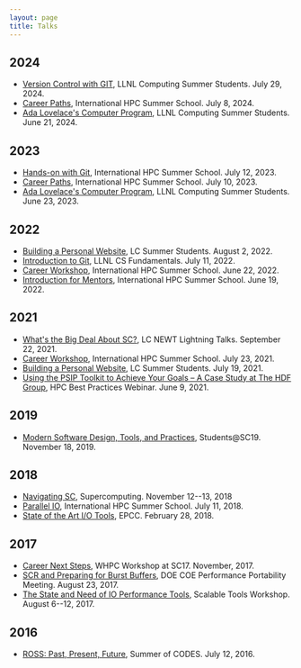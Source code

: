 ```yaml
---
layout: page
title: Talks
---
```


## 2024

- [Version Control with GIT](/talks/2024-summer-git/git-intro.html), LLNL Computing Summer Students. July 29, 2024.
- [Career Paths](/talks/2024-ihpcss-careers/career-paths.html), International HPC Summer School. July 8, 2024.
- [Ada Lovelace's Computer Program](/talks/2024-ada-appletime.pdf), LLNL Computing Summer Students. June 21, 2024.

## 2023

- [Hands-on with Git](/talks/2023-ihpcss-git/git-intro.html), International HPC Summer School. July 12, 2023.
- [Career Paths](/talks/2023-ihpcss/career-paths.html), International HPC Summer School. July 10, 2023.
- [Ada Lovelace's Computer Program](/talks/2023-ada-appletime.pdf), LLNL Computing Summer Students. June 23, 2023.

## 2022

- [Building a Personal Website](/talks/2022-webdev-summer/index.html), LC Summer Students. August 2, 2022.
- [Introduction to Git](/talks/2022-git-intro/git-intro.html), LLNL CS Fundamentals. July 11, 2022.
- [Career Workshop](/talks/2022-ihpcss/career-paths.html), International HPC Summer School. June 22, 2022.
- [Introduction for Mentors](/talks/2022-ihpcss/intro-for-mentors.html), International HPC Summer School. June 19, 2022.

## 2021

- [What's the Big Deal About SC?](/talks/2021-newt-sc/nav-sc.html), LC NEWT Lightning Talks. September 22, 2021.
- [Career Workshop](/talks/2021-ihpcss-mentoring/career-paths.html), International HPC Summer School. July 23, 2021.
- [Building a Personal Website](/talks/2021-hpccea-website/index.html), LC Summer Students. July 19, 2021.
- [Using the PSIP Toolkit to Achieve Your Goals – A Case Study at The HDF Group](https://ideas-productivity.org/events/hpc-best-practices-webinars/#webinar053), HPC Best Practices Webinar. June 9, 2021.

## 2019

- [Modern Software Design, Tools, and Practices](/talks/2019-sc-students.pdf), Students@SC19. November 18, 2019.

## 2018

- [Navigating SC](/talks/2018-sc-nav.pdf), Supercomputing. November 12--13, 2018
- [Parallel IO](/talks/2018-ihpcss-parallel-io.pdf), International HPC Summer School. July 11, 2018.
- [State of the Art I/O Tools](/talks/2018-epcc-io.pdf), EPCC. February 28, 2018.

## 2017

- [Career Next Steps](/blorg/career-next-steps.html), WHPC Workshop at SC17. November, 2017.
- [SCR and Preparing for Burst Buffers](/talks/2017-P3-scr-bb.pdf), DOE COE Performance Portability Meeting. August 23, 2017.
- [The State and Need of IO Performance Tools](/talks/2017-stw-io-tools.pdf), Scalable Tools Workshop. August 6--12, 2017.

## 2016

- [ROSS: Past, Present, Future](/talks/2016-soc-ross.pdf), Summer of CODES. July 12, 2016.
